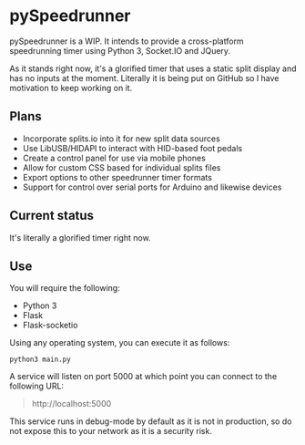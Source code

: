 # pySpeedrunner

pySpeedrunner is a WIP. It intends to provide a cross-platform speedrunning 
timer using Python 3, Socket.IO and JQuery. 

As it stands right now, it's a glorified timer that uses a static split 
display and has no inputs at the moment. Literally it is being put on GitHub 
so I have motivation to keep working on it.

## Plans

* Incorporate splits.io into it for new split data sources
* Use LibUSB/HIDAPI to interact with HID-based foot pedals
* Create a control panel for use via mobile phones
* Allow for custom CSS based for individual splits files
* Export options to other speedrunner timer formats
* Support for control over serial ports for Arduino and likewise devices

## Current status

It's literally a glorified timer right now.

## Use

You will require the following:

* Python 3
* Flask
* Flask-socketio

Using any operating system, you can execute it as follows:

`python3 main.py`

A service will listen on port 5000 at which point you can connect to the 
following URL:

> http://localhost:5000

This service runs in debug-mode by default as it is not in production, so 
do not expose this to your network as it is a security risk.